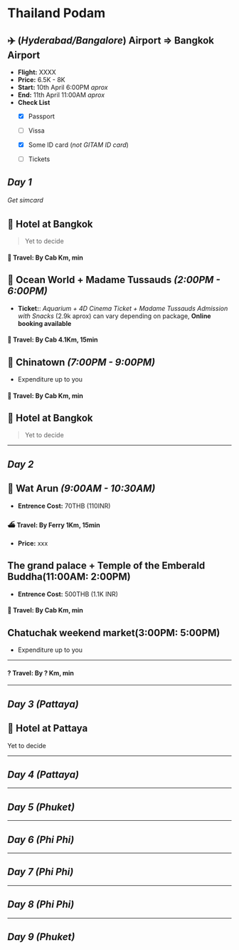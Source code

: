# Thailand Podam

## :airplane: **(*Hyderabad/Bangalore*) Airport**  =>  **Bangkok Airport**
* **Flight:** XXXX
* **Price:** 6.5K - 8K
* **Start:** 10th April 6:00PM *aprox*
* **End:** 11th April 11:00AM *aprox*
* **Check List**
  - [X] Passport
  - [ ] Vissa
  - [X] Some ID card (*not GITAM ID card*)
  - [ ] Tickets


## ***Day 1***
###### Get simcard

## :hotel: **Hotel at Bangkok**
> Yet to decide

#### :taxi:	**Travel**: By Cab Km, min

## :ocean: **Ocean World + Madame Tussauds** *(2:00PM - 6:00PM)*

* **Ticket:**: *Aquarium + 4D Cinema Ticket + Madame Tussauds Admission with Snacks* (2.9k aprox) can vary depending on package, **Online booking available**


#### :taxi:	**Travel**: By Cab 4.1Km, 15min

## :convenience_store:	Chinatown *(7:00PM - 9:00PM)*
 - Expenditure up to you

#### :taxi:	**Travel**: By Cab Km, min

## :hotel: **Hotel at Bangkok**
> Yet to decide

----

## ***Day 2***

## :synagogue: **Wat Arun** *(9:00AM - 10:30AM)*
* **Entrence Cost:** 70THB (110INR)

#### :ferry: **Travel**: By Ferry 1Km, 15min
* **Price:** xxx

## **The grand palace + Temple of the Emberald Buddha(11:00AM: 2:00PM)**
* **Entrence Cost:** 500THB (1.1K INR)

#### :taxi:	**Travel**: By Cab Km, min

## **Chatuchak weekend market(3:00PM: 5:00PM)**
* Expenditure up to you

----

#### ? **Travel**: By ? Km, min

----

## ***Day 3 (Pattaya)***

## :hotel: **Hotel at Pattaya**
Yet to decide


----

## ***Day 4 (Pattaya)***


----

## ***Day 5 (Phuket)***


----

## ***Day 6 (Phi Phi)***

----

## ***Day 7 (Phi Phi)***

----

## ***Day 8 (Phi Phi)***

----

## ***Day 9 (Phuket)***
